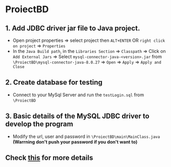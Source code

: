 # ProiectBD

## 1. Add JDBC driver jar file to Java project.

- Open project properties => select project then `ALT+ENTER` OR `right click on project` => `Properties` 
- In the `Java Build path`, in the `Libraries Section` => `Classpath` => Click on `Add External Jars` => Select `mysql-connector-java-<version>.jar` from 
`\ProiectBD\mysql-connector-java-8.0.27` => `Open` => `Apply` => `Apply and Close`

## 2. Create database for testing
- Connect to your MySql Server and run the `testLogin.sql` from `\ProiectBD`

## 3. Basic details of the MySQL JDBC driver to develop the program
- Modify the url, user and password in `\ProiectBD\main\MainClass.java` **(Warrning don't push your password if you don't want to)**

## Check [this](https://www.knowprogram.com/jdbc/connect-mysql-database-eclipse/) for more details

